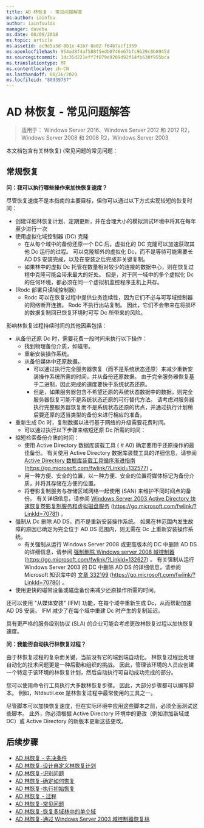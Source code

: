 ```yaml
---
title: AD 林恢复 - 常见问题解答
ms.author: iainfou
author: iainfoulds
manager: daveba
ms.date: 08/09/2018
ms.topic: article
ms.assetid: ac9e5a3d-8b1e-41b7-8e02-f64b7acf1359
ms.openlocfilehash: 954ad8f4af588f5edb0746e67bfc9b29c0b8945d
ms.sourcegitcommit: 1dc35d221eff7f079d9209d92f14fb630f955bca
ms.translationtype: MT
ms.contentlocale: zh-CN
ms.lasthandoff: 08/26/2020
ms.locfileid: "88939757"
---
```

# <a name="ad-forest-recovery---faq"></a>AD 林恢复 - 常见问题解答

>适用于： Windows Server 2016、Windows Server 2012 和 2012 R2，Windows Server 2008 和 2008 R2，Windows Server 2003

本文档包含有关林恢复)  (常见问题的常见问题：

## <a name="general-recovery"></a>常规恢复

**问：我可以执行哪些操作来加快恢复速度？**

尽管恢复速度不是本指南的主要目标，但你可以通过以下方式实现较短的恢复时间：

- 创建详细林恢复计划、定期更新，并在合理大小的模拟测试环境中将其在每年至少进行一次
- 使用虚拟化域控制器 (DC) 克隆
   - 在从每个域中的备份还原一个 DC 后，虚拟化的 DC 克隆可以加速获取其他 Dc 运行的过程。 可以克隆额外的虚拟化 Dc，而不是等待可能需要长 AD DS 安装完成，以及在安装之后完成非关键复制。
   - 如果林中的虚拟 Dc 托管在数量相对较少的连接的数据中心，则在恢复过程中克隆可能会带来最大的好处。 但是，对于同一域中的多个虚拟化 Dc 的任何环境，都必须在同一个虚拟机监控程序主机上共存。
-  (Rodc 部署只读域控制器) 
   - Rodc 可以在恢复过程中提供业务连续性，因为它们不必与可写域控制器的网络断开连接。 Rodc 不执行出站复制。 因此，它们不会带来在将损坏的数据复制回已恢复环境时可写 Dc 所带来的风险。

影响林恢复过程持续时间的其他因素包括：

- 从备份还原 Dc 时，需要花费一段时间来执行以下操作：
   - 找到物理备份介质，如磁带。
   - 重新安装操作系统。
   - 从备份媒体中还原数据。
      - 可以通过执行完全服务器恢复（而不是系统状态还原）来减少重新安装操作系统所需的时间，并从备份还原数据。 由于完全服务器恢复基于二进制，因此完成的速度要快于系统状态还原。
      - 但是，如果服务器包含不希望还原的系统状态数据中的数据，则完全服务器恢复可能不是系统状态还原的可行替代方法。 请考虑对服务器执行完整服务器恢复而不是系统状态还原的优点，并通过执行计划稍后要还原的适当类型的备份来进行相应的准备。
- 重新生成 Dc 时，复制数据以进行基于网络的升级需要花费时间。
   - 可以通过执行以下步骤来缩短还原 Dc 所需的时间：
- 缩短检索备份介质的时间：
   - 使用 Active Directory 数据库装载工具 ( # A0) 确定要用于还原操作的最佳备份。 有关使用 Active Directory 数据库装载工具的详细信息，请参阅 [Active Directory 数据库装载工具循序渐进指南](https://go.microsoft.com/fwlink/?LinkId=132577) (https://go.microsoft.com/fwlink/?LinkId=132577) 。
   - 用一种方便、安全的位置，以一种方便、安全的位置将媒体标记为备份介质，并将其存储在方便的位置。
   - 将卷影复制服务与存储区域网络一起使用 (SAN) 来维护不同时间点的备份。 有关详细信息，请参阅 [Windows Server 2003 Active Directory 快速恢复卷影复制服务和虚拟磁盘服务](https://go.microsoft.com/fwlink/?LinkId=70781) (https://go.microsoft.com/fwlink/?LinkId=70781) 。
- 强制从 Dc 删除 AD DS，而不是重新安装操作系统。 如果在林范围内发生故障的原因已确定为完全位于 AD DS 范围内，则无需在 Dc 上重新安装操作系统。
   - 有关强制从运行 Windows Server 2008 或更高版本的 DC 中删除 AD DS 的详细信息，请参阅 [强制删除 Windows server 2008 域控制器](https://go.microsoft.com/fwlink/?LinkId=132627) (https://go.microsoft.com/fwlink/?LinkId=132627) 。 有关强制从运行 Windows Server 2003 的 DC 中删除 AD DS 的详细信息，请参阅 Microsoft 知识库中的 [文章 332199](https://go.microsoft.com/fwlink/?LinkId=70780) (https://go.microsoft.com/fwlink/?LinkId=70780) 。
- 使用更快的磁带设备或磁盘备份来减少还原操作所需的时间。

还可以使用 "从媒体安装" (IFM) 功能，在每个域中重新生成 Dc，从而帮助加速 AD DS 安装。 IFM 减少了在每个域中重建 Dc 时产生的复制延迟。

具有更严格的服务级别协议 (SLA) 的企业可能会考虑更改林恢复过程以加快恢复速度。

**问：我能否自动执行林恢复过程？**

由于林恢复过程的复杂而关键，当前没有它的端到端自动化。 林恢复过程比处理自动化的技术问题更是一种后勤和组织的挑战。 因此，管理该环境的人员应创建一个特定于该环境的林恢复计划，然后自动执行可自动成功完成的部分。

您可以使用命令行工具执行大多数林恢复步骤。 因此，大部分步骤都可以编写脚本。 例如，Ntdsutil.exe 是林恢复过程中最常使用的工具之一。

尽管脚本可以加快恢复速度，但在实际环境中应用这些脚本之前，必须全面测试这些脚本。 此外，你必须根据 Active Directory 环境中的更改（例如添加新域或 DC）或 Active Directory 的新版本更新这些更改。

## <a name="next-steps"></a>后续步骤

- [AD 林恢复 - 先决条件](AD-Forest-Recovery-Prerequisties.md)
- [AD 林恢复-设计自定义林恢复计划](AD-Forest-Recovery-Devising-a-Plan.md)
- [AD 林恢复-识别问题](AD-Forest-Recovery-Identify-the-Problem.md)
- [AD 林恢复-确定如何恢复](AD-Forest-Recovery-Determine-how-to-Recover.md)
- [AD 林恢复-执行初始恢复](AD-Forest-Recovery-Perform-initial-recovery.md)
- [AD 林恢复 - 过程](AD-Forest-Recovery-Procedures.md)
- [AD 林恢复-常见问题](AD-Forest-Recovery-FAQ.md)
- [AD 林恢复-恢复多域林中的单个域](AD-Forest-Recovery-Single-Domain-in-Multidomain-Recovery.md)
- [AD 林恢复-通过 Windows Server 2003 域控制器恢复林](AD-Forest-Recovery-Windows-Server-2003.md)

